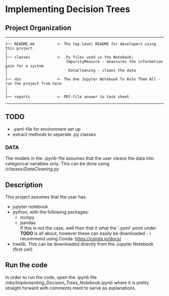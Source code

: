 # Implementing Decision Trees

## Project Organization
------------


    ├── README.md          <- The top-level README for developers using this project.
    │
    ├── classes            <- .Py files used in the Notebook:
    │                          ImpurityMeasure - meassures the information gain for a system
    │                           DataCleaning - cleans the data 
    │
    ├── nbs                <- The One Jupyter Notebook To Rule Them All - run the project from here
    │
    │
    ├── reports            <- PDf-file answer to task sheet
------------

## TODO
- .yaml-file for environment set up
- extract methods to seperate .py classes

### DATA
The models in the *.ipynb*-file assumes that the user cleans the data into categorical 
variables only. This can be done using */classes/DataCleaning.py*

## Description

This project assumes that the user has:
- jupyter notebook
- python, with the following packages:
    - numpy
    - pandas <br>
 If this is not the case, well then that it what the '.yaml' point under **TODO** is all about,
 however these can easily be downloaded - i recommend using Conda: https://conda.io/docs/
 - treelib. This can be downloaded directly from the Jupyter Notebook (first cell) 
 
 ## Run the code
 In order to run the code, open the .ipynb file */nbs/Implementing_Decision_Trees_Notebook.ipynb*
 where it is pretty straight forward with comments ment to serve as explanations. 
